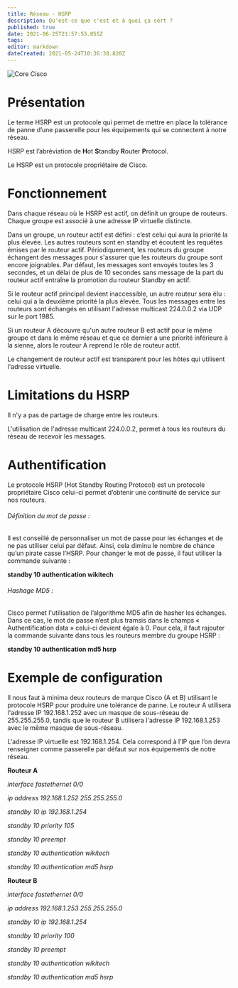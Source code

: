 ```yaml
---
title: Réseau - HSRP
description: Qu'est-ce que c'est et à quoi ça sert ?
published: true
date: 2021-06-25T21:57:53.055Z
tags: 
editor: markdown
dateCreated: 2021-05-24T10:36:38.820Z
---
```


![Core Cisco](https://formip.com/wp-content/uploads/2018/01/hsrp-fhrp-redondance-de-passerelle-par-defaut-3.png)

# Présentation

Le terme HSRP est un protocole qui permet de mettre en place la tolérance de panne d’une passerelle pour les équipements qui se connectent à notre réseau.

HSRP est l’abréviation de **H**ot **S**tandby **R**outer **P**rotocol.

Le HSRP est un protocole propriétaire de Cisco.

# Fonctionnement

Dans chaque réseau où le HSRP est actif, on définit un groupe de routeurs. Chaque groupe est associé à une adresse IP virtuelle distincte.

Dans un groupe, un routeur actif est défini : c’est celui qui aura la priorité la plus élevée. Les autres routeurs sont en standby et écoutent les requêtes émises par le routeur actif. Périodiquement, les routeurs du groupe échangent des messages pour s'assurer que les routeurs du groupe sont encore joignables. Par défaut, les messages sont envoyés toutes les 3 secondes, et un délai de plus de 10 secondes sans message de la part du routeur actif entraîne la promotion du routeur Standby en actif.

Si le routeur actif principal devient inaccessible, un autre routeur sera élu : celui qui a la deuxième priorité la plus élevée. Tous les messages entre les routeurs sont échangés en utilisant l'adresse multicast 224.0.0.2 via UDP sur le port 1985.

Si un routeur A découvre qu'un autre routeur B est actif pour le même groupe et dans le même réseau et que ce dernier a une priorité inférieure à la sienne, alors le routeur A reprend le rôle de routeur actif.

Le changement de routeur actif est transparent pour les hôtes qui utilisent l'adresse virtuelle.

# Limitations du HSRP

Il n'y a pas de partage de charge entre les routeurs.

L'utilisation de l'adresse multicast 224.0.0.2, permet à tous les routeurs du réseau de recevoir les messages.

# Authentification

Le protocole HSRP (Hot Standby Routing Protocol) est un protocole propriétaire Cisco celui-ci permet d’obtenir une continuité de service sur nos routeurs.

###### Définition du mot de passe : 

Il est conseillé de personnaliser un mot de passe pour les échanges et de ne pas utiliser celui par défaut. Ainsi, cela diminu le nombre de chance qu’un pirate casse l’HSRP. Pour changer le mot de passe, il faut utiliser la commande suivante :

**standby 10 authentication wikitech**

###### Hashage MD5 :

Cisco permet l'utilisation de l’algorithme MD5 afin de hasher les échanges. Dans ce cas, le mot de passe n’est plus tramsis dans le champs « Authentification data » celui-ci devient égale à 0. Pour cela, il faut rajouter la commande suivante dans tous les routeurs membre du groupe HSRP :

**standby 10 authentication md5 hsrp**

# **Exemple de configuration** 

Il nous faut à minima deux routeurs de marque Cisco (A et B) utilisant le protocole HSRP pour produire une tolérance de panne. Le routeur A utilisera l'adresse IP 192.168.1.252 avec un masque de sous-réseau de 255.255.255.0, tandis que le routeur B utilisera l'adresse IP 192.168.1.253 avec le même masque de sous-réseau.

L'adresse IP virtuelle est 192.168.1.254. Cela correspond à l’IP que l’on devra renseigner comme passerelle par défaut sur nos équipements de notre réseau.

**Routeur A**

*interface fastethernet 0/0*

*ip address 192.168.1.252 255.255.255.0*

*standby 10 ip 192.168.1.254*

*standby 10 priority 105*

*standby 10 preempt*

*standby 10 authentication wikitech*

*standby 10 authentication md5 hsrp*

**Routeur B**

*interface fastethernet 0/0*

*ip address 192.168.1.253 255.255.255.0*

*standby 10 ip 192.168.1.254*

*standby 10 priority 100*

*standby 10 preempt*

*standby 10 authentication wikitech*

*standby 10 authentication md5 hsrp*